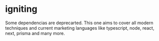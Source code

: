 # igniting
Some dependencias are deprecarted. This one aims to cover all modern techniques and current marketing languages like typescript, node, react, next, 
prisma and many more. 
